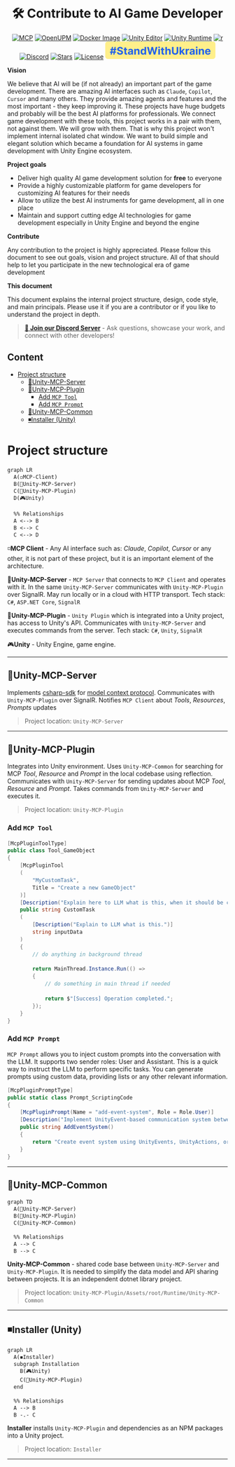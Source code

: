 <div align="center" width="100%">
  <h1>🛠️ Contribute to AI Game Developer</h1>

[![MCP](https://badge.mcpx.dev 'MCP Server')](https://modelcontextprotocol.io/introduction)
[![OpenUPM](https://img.shields.io/npm/v/com.ivanmurzak.unity.mcp?label=OpenUPM&registry_uri=https://package.openupm.com&labelColor=333A41 'OpenUPM package')](https://openupm.com/packages/com.ivanmurzak.unity.mcp/)
[![Docker Image](https://img.shields.io/docker/image-size/ivanmurzakdev/unity-mcp-server/latest?label=Docker%20Image&logo=docker&labelColor=333A41 'Docker Image')](https://hub.docker.com/r/ivanmurzakdev/unity-mcp-server)
[![Unity Editor](https://img.shields.io/badge/Editor-X?style=flat&logo=unity&labelColor=333A41&color=49BC5C 'Unity Editor supported')](https://unity.com/releases/editor/archive)
[![Unity Runtime](https://img.shields.io/badge/Runtime-X?style=flat&logo=unity&labelColor=333A41&color=49BC5C 'Unity Runtime supported')](https://unity.com/releases/editor/archive)
[![r](https://github.com/IvanMurzak/Unity-MCP/workflows/release/badge.svg 'Tests Passed')](https://github.com/IvanMurzak/Unity-MCP/actions/workflows/release.yml)</br>
[![Discord](https://img.shields.io/badge/Discord-Join-7289da?logo=discord&logoColor=white&labelColor=333A41 'Join')](https://discord.gg/cfbdMZX99G)
[![Stars](https://img.shields.io/github/stars/IvanMurzak/Unity-MCP 'Stars')](https://github.com/IvanMurzak/Unity-MCP/stargazers)
[![License](https://img.shields.io/github/license/IvanMurzak/Unity-MCP?label=License&labelColor=333A41)](https://github.com/IvanMurzak/Unity-MCP/blob/main/LICENSE)
[![Stand With Ukraine](https://raw.githubusercontent.com/vshymanskyy/StandWithUkraine/main/badges/StandWithUkraine.svg)](https://stand-with-ukraine.pp.ua)

</div>

**Vision**

We believe that AI will be (if not already) an important part of the game development. There are amazing AI interfaces such as `Claude`, `Copilot`, `Cursor` and many others. They provide amazing agents and features and the most important - they keep improving it. These projects have huge budgets and probably will be the best AI platforms for professionals. We connect game development with these tools, this project works in a pair with them, not against them. We will grow with them. That is why this project won't implement internal isolated chat window. We want to build simple and elegant solution which became a foundation for AI systems in game development with Unity Engine ecosystem.

**Project goals**

- Deliver high quality AI game development solution for **free** to everyone
- Provide a highly customizable platform for game developers for customizing AI features for their needs
- Allow to utilize the best AI instruments for game development, all in one place
- Maintain and support cutting edge AI technologies for game development especially in Unity Engine and beyond the engine

**Contribute**

Any contribution to the project is highly appreciated. Please follow this document to see out goals, vision and project structure. All of that should help to let you participate in the new technological era of game development

**This document**

This document explains the internal project structure, design, code style, and main principals. Please use it if you are a contributor or if you like to understand the project in depth.

> **[💬 Join our Discord Server](https://discord.gg/cfbdMZX99G)** - Ask questions, showcase your work, and connect with other developers!

## Content

- [Project structure](#project-structure)
  - [🔹Unity-MCP-Server](#unity-mcp-server)
  - [🔸Unity-MCP-Plugin](#unity-mcp-plugin)
    - [Add `MCP Tool`](#add-mcp-tool)
    - [Add `MCP Prompt`](#add-mcp-prompt)
  - [🔺Unity-MCP-Common](#unity-mcp-common)
  - [◾Installer (Unity)](#installer-unity)

# Project structure

```mermaid
graph LR
  A(◽MCP-Client)
  B(🔹Unity-MCP-Server)
  C(🔸Unity-MCP-Plugin)
  D(🎮Unity)

  %% Relationships
  A <--> B
  B <--> C
  C <--> D
```

◽**MCP Client** - Any AI interface such as: *Claude*, *Copilot*, *Cursor* or any other, it is not part of these project, but it is an important element of the architecture.

🔹**Unity-MCP-Server** - `MCP Server` that connects to `MCP Client` and operates with it. In the same `Unity-MCP-Server` communicates with `Unity-MCP-Plugin` over SignalR. May run locally or in a cloud with HTTP transport. Tech stack: `C#`, `ASP.NET Core`, `SignalR`

🔸**Unity-MCP-Plugin** - `Unity Plugin` which is integrated into a Unity project, has access to Unity's API. Communicates with `Unity-MCP-Server` and executes commands from the server. Tech stack: `C#`, `Unity`, `SignalR`

🎮**Unity** - Unity Engine, game engine.

---

## 🔹Unity-MCP-Server

Implements [csharp-sdk](https://github.com/modelcontextprotocol/csharp-sdk) for [model context protocol](https://github.com/modelcontextprotocol). Communicates with `Unity-MCP-Plugin` over SignalR. Notifies `MCP Client` about *Tools*, *Resources*, *Prompts* updates

> Project location: `Unity-MCP-Server`

---

## 🔸Unity-MCP-Plugin

Integrates into Unity environment. Uses `Unity-MCP-Common` for searching for MCP *Tool*, *Resource* and *Prompt* in the local codebase using reflection. Communicates with `Unity-MCP-Server` for sending updates about MCP *Tool*, *Resource* and *Prompt*. Takes commands from `Unity-MCP-Server` and executes it.

> Project location: `Unity-MCP-Plugin`

### Add `MCP Tool`

```csharp
[McpPluginToolType]
public class Tool_GameObject
{
    [McpPluginTool
    (
        "MyCustomTask",
        Title = "Create a new GameObject"
    )]
    [Description("Explain here to LLM what is this, when it should be called.")]
    public string CustomTask
    (
        [Description("Explain to LLM what is this.")]
        string inputData
    )
    {
        // do anything in background thread

        return MainThread.Instance.Run(() =>
        {
            // do something in main thread if needed

            return $"[Success] Operation completed.";
        });
    }
}
```

### Add `MCP Prompt`

`MCP Prompt` allows you to inject custom prompts into the conversation with the LLM. It supports two sender roles: User and Assistant. This is a quick way to instruct the LLM to perform specific tasks. You can generate prompts using custom data, providing lists or any other relevant information.

```csharp
[McpPluginPromptType]
public static class Prompt_ScriptingCode
{
    [McpPluginPrompt(Name = "add-event-system", Role = Role.User)]
    [Description("Implement UnityEvent-based communication system between GameObjects.")]
    public string AddEventSystem()
    {
        return "Create event system using UnityEvents, UnityActions, or custom event delegates for decoupled communication between game systems and components.";
    }
}
```

---

## 🔺Unity-MCP-Common

```mermaid
graph TD
  A(🔹Unity-MCP-Server)
  B(🔸Unity-MCP-Plugin)
  C(🔺Unity-MCP-Common)

  %% Relationships
  A --> C
  B --> C
```

**Unity-MCP-Common** - shared code base between `Unity-MCP-Server` and `Unity-MCP-Plugin`. It is needed to simplify the data model and API sharing between projects. It is an independent dotnet library project.

> Project location: `Unity-MCP-Plugin/Assets/root/Runtime/Unity-MCP-Common`

---

## ◾Installer (Unity)

```mermaid
graph LR
  A(◾Installer)
  subgraph Installation
    B(🎮Unity)
    C(🔸Unity-MCP-Plugin)
  end

  %% Relationships
  A --> B
  B -.- C
```

**Installer** installs `Unity-MCP-Plugin` and dependencies as an NPM packages into a Unity project.

> Project location: `Installer`

---

